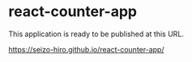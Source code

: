 # react-counter-app

This application is ready to be published at this URL.

https://seizo-hiro.github.io/react-counter-app/
